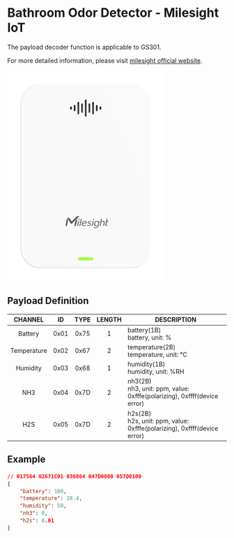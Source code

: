 # Bathroom Odor Detector - Milesight IoT

The payload decoder function is applicable to GS301.

For more detailed information, please visit [milesight official website](https://www.milesight-iot.com).

![GS301](GS301.png)

## Payload Definition

|   CHANNEL   |  ID  | TYPE | LENGTH | DESCRIPTION                                                                 |
| :---------: | :--: | :--: | :----: | --------------------------------------------------------------------------- |
|   Battery   | 0x01 | 0x75 |   1    | battery(1B)<br/>battery, unit: %                                            |
| Temperature | 0x02 | 0x67 |   2    | temperature(2B)<br/>temperature, unit: ℃                                    |
|  Humidity   | 0x03 | 0x68 |   1    | humidity(1B)<br/>humidity, unit: %RH                                        |
|     NH3     | 0x04 | 0x7D |   2    | nh3(2B)<br/>nh3, unit: ppm, value: 0xfffe(polarizing), 0xffff(device error) |
|     H2S     | 0x05 | 0x7D |   2    | h2s(2B)<br/>h2s, unit: ppm, value: 0xfffe(polarizing), 0xffff(device error) |

## Example

```json
// 017564 02671C01 036864 047D0000 057D0100
{
    "battery": 100,
    "temperature": 28.4,
    "humidity": 50,
    "nh3": 0,
    "h2s": 0.01
}
```
